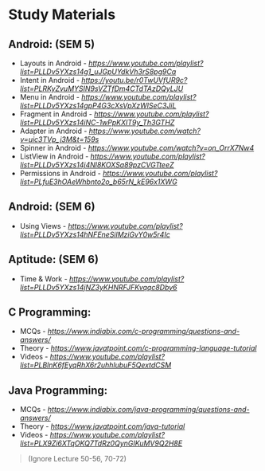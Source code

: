 # Study Materials

## Android: (SEM 5)
  - Layouts in Android - 
  *https://www.youtube.com/playlist?list=PLLDv5YXzs14g1_uJGpUYdkVh3rS8pg9Ca*
  - Intent in Android - 
  *https://youtu.be/r0TwUVfUR9c?list=PLRKyZvuMYSIN9sVZTfDm4CTdTAzDQyLJU*
  - Menu in Android - 
  *https://www.youtube.com/playlist?list=PLLDv5YXzs14gpP4G3cXsVpXzWlSeC3JiL*
  - Fragment in Android - 
  *https://www.youtube.com/playlist?list=PLLDv5YXzs14iNC-1wPpKXIT9y_Th3GTHZ*
  - Adapter in Android - 
  *https://www.youtube.com/watch?v=uic3TVp_j3M&t=159s*
  - Spinner in Android - 
  *https://www.youtube.com/watch?v=on_OrrX7Nw4* 
  - ListView in Android - 
  *https://www.youtube.com/playlist?list=PLLDv5YXzs14j4Nl8KOXSa89pzCVGTteeZ*
  - Permissions in Android -
  *https://www.youtube.com/playlist?list=PLfuE3hOAeWhbnto2o_b65rN_kE96x1XWG*

## Android: (SEM 6)
  - Using Views -
  *https://www.youtube.com/playlist?list=PLLDv5YXzs14hNFEneSilMziGvY0w5r4Ic*
  
## Aptitude: (SEM 6)
  - Time & Work - 
  *https://www.youtube.com/playlist?list=PLLDv5YXzs14jNZ3yKHNRFJFKvqqc8Dby6*

## C Programming: 
  - MCQs -
  *https://www.indiabix.com/c-programming/questions-and-answers/*
  - Theory -
  *https://www.javatpoint.com/c-programming-language-tutorial*
  - Videos - 
  *https://www.youtube.com/playlist?list=PLBlnK6fEyqRhX6r2uhhlubuF5QextdCSM*
  
## Java Programming:
  - MCQs -
  *https://www.indiabix.com/java-programming/questions-and-answers/*
  - Theory -
  *https://www.javatpoint.com/java-tutorial*
  - Videos - 
  *https://www.youtube.com/playlist?list=PLX9Zi6XTqOKQ7TdRz0QynGIKuMV9Q2H8E*
  > (Ignore Lecture 50-56, 70-72)
  
